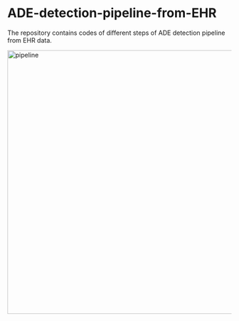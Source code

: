 # ADE-detection-pipeline-from-EHR
The repository contains codes of different steps of ADE detection pipeline from EHR data.



<img width="594" alt="pipeline" src="https://user-images.githubusercontent.com/47754069/195719172-cd60faf7-9f3d-4490-81a4-a32ca0c1c0ea.PNG">

